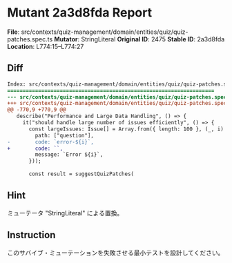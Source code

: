 # Mutant 2a3d8fda Report

**File**: src/contexts/quiz-management/domain/entities/quiz/quiz-patches.spec.ts
**Mutator**: StringLiteral
**Original ID**: 2475
**Stable ID**: 2a3d8fda
**Location**: L774:15–L774:27

## Diff

```diff
Index: src/contexts/quiz-management/domain/entities/quiz/quiz-patches.spec.ts
===================================================================
--- src/contexts/quiz-management/domain/entities/quiz/quiz-patches.spec.ts	original
+++ src/contexts/quiz-management/domain/entities/quiz/quiz-patches.spec.ts	mutated #2475
@@ -770,9 +770,9 @@
   describe("Performance and Large Data Handling", () => {
     it("should handle large number of issues efficiently", () => {
       const largeIssues: Issue[] = Array.from({ length: 100 }, (_, i) => ({
         path: ["question"],
-        code: `error-${i}`,
+        code: ``,
         message: `Error ${i}`,
       }));
 
       const result = suggestQuizPatches(
```

## Hint

ミューテータ "StringLiteral" による置換。

## Instruction

このサバイブ・ミューテーションを失敗させる最小テストを設計してください。
